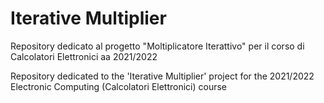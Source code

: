# Iterative Multiplier

Repository dedicato al progetto "Moltiplicatore Iterattivo" per il corso di Calcolatori Elettronici aa 2021/2022

Repository dedicated to the 'Iterative Multiplier' project for the 2021/2022 Electronic Computing (Calcolatori Elettronici) course